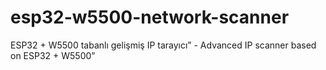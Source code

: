 # esp32-w5500-network-scanner
ESP32 + W5500 tabanlı gelişmiş IP tarayıcı” - Advanced IP scanner based on ESP32 + W5500”
